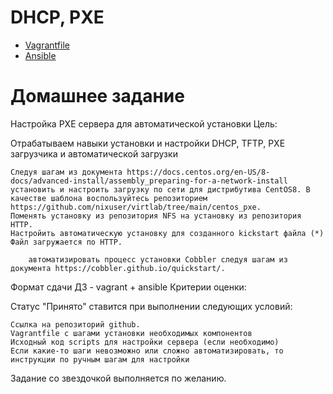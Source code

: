 #  DHCP, PXE 
* [Vagrantfile](https://github.com/maxonchikbk/otus/blob/main/19.PXE/Vagrantfile)
* [Ansible](https://github.com/maxonchikbk/otus/blob/main/19.PXE/install.yml)
# Домашнее задание

Настройка PXE сервера для автоматической установки
Цель:

Отрабатываем навыки установки и настройки DHCP, TFTP, PXE загрузчика и автоматической загрузки

    Следуя шагам из документа https://docs.centos.org/en-US/8-docs/advanced-install/assembly_preparing-for-a-network-install установить и настроить загрузку по сети для дистрибутива CentOS8. В качестве шаблона воспользуйтесь репозиторием https://github.com/nixuser/virtlab/tree/main/centos_pxe.
    Поменять установку из репозитория NFS на установку из репозитория HTTP.
    Настройить автоматическую установку для созданного kickstart файла (*) Файл загружается по HTTP.

        автоматизировать процесс установки Cobbler cледуя шагам из документа https://cobbler.github.io/quickstart/.

Формат сдачи ДЗ - vagrant + ansible
Критерии оценки:

Статус "Принято" ставится при выполнении следующих условий:

    Ссылка на репозиторий github.
    Vagrantfile с шагами установки необходимых компонентов
    Исходный код scripts для настройки сервера (если необходимо)
    Если какие-то шаги невозможно или сложно автоматизировать, то инструкции по ручным шагам для настройки

Задание со звездочкой выполняется по желанию.
